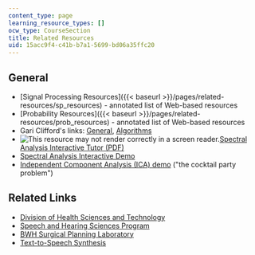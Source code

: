 ```yaml
---
content_type: page
learning_resource_types: []
ocw_type: CourseSection
title: Related Resources
uid: 15acc9f4-c41b-b7a1-5699-bd06a35ffc20
---
```


General
-------

*   [Signal Processing Resources]({{< baseurl >}}/pages/related-resources/sp_resources) - annotated list of Web-based resources
*   [Probability Resources]({{< baseurl >}}/pages/related-resources/prob_resources) - annotated list of Web-based resources
*   Gari Clifford's links: [General](http://www.mit.edu/~gari/teaching.html), [Algorithms](http://www.mit.edu/~gari/algos.html)
*   ![This resource may not render correctly in a screen reader.](/images/inacessible.gif)[Spectral Analysis Interactive Tutor (PDF)](ftp://ftp.ni.com/pub/devzone/LabVIEW_Spectral_Tutorial.pdf)
*   [Spectral Analysis Interactive Demo](http://web.mit.edu/6.555/www/applet/DFT.html)
*   [Independent Component Analysis (ICA) demo](http://www.cis.hut.fi/projects/ica/cocktail/cocktail_en.cgi) ("the cocktail party problem")

Related Links
-------------

*   [Division of Health Sciences and Technology](http://hst.mit.edu/)
*   [Speech and Hearing Sciences Program](http://web.mit.edu/shbt/)
*   [BWH Surgical Planning Laboratory](http://www.spl.harvard.edu/)
*   [Text-to-Speech Synthesis](http://www.alcatel-lucent.com/wps/portal/!ut/p/kcxml/04_Sj9SPykssy0xPLMnMz0vM0Y_QjzKLt4z3DADJmMU7xhu5mupHIgsZxDvCBXw98nNT9YOAEpHmQLWm7t76IfqR_vre-gEgk2Bi4UWpeSmpRfoFuaER5X5pHrmOiooAUl1hVw!!/delta/base64xml/L0lNN3VhQ1NXWUEhIS9JTmhBQ0lpRWlBaU13cUFBd0FxZ0FNQUEvNExFNVJPZ3JnSUEhLzdfQV81R0s!?decade=1960s&innovation=History%2FTimeline%2FTimeline_Innovation_000100.jsp)
